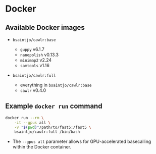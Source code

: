 # Docker

## Available Docker images

* `bsaintjo/cawlr:base`

  * `guppy` v6.1.7
  * `nanopolish` v0.13.3
  * `minimap2` v2.24
  * `samtools` v1.16

* `bsaintjo/cawlr:full`
  * everything in `bsaintjo/cawlr:base`
  * `cawlr` v0.4.0

## Example `docker run` command

```bash
docker run --rm \
    -it --gpus all \
    -v "$(pwd)"/path/to/fast5:/fast5 \
    bsaintjo/cawlr:full /bin/bash
```

* The `--gpus all` parameter allows for GPU-accelerated basecalling within the Docker container.
